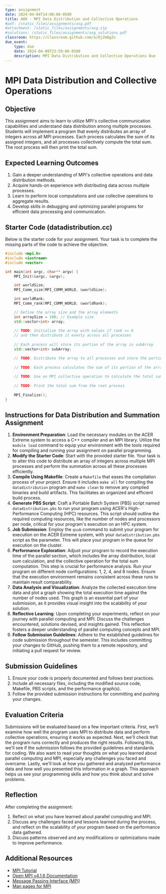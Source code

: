 ```yaml
---
type: assignment
date: 2024-04-04T14:00:00-0500
title: A09 - MPI Data Distribution and Collective Operations
#pdf: /static_files/assignments/asg.pdf
#attachment: /static_files/assignments/asg.zip
#solutions: /static_files/assignments/asg_solutions.pdf
classroom: https://classroom.github.com/a/DjZmQgZv
due_event: 
    type: due
    date: 2024-04-09T23:59:00-0500
    description: MPI Data Distribution and Collective Operations Due
---
```

# MPI Data Distribution and Collective Operations

## Objective
This assignment aims to learn to utilize MPI's collective communication capabilities and understand data distribution among multiple processes. Students will implement a program that evenly distributes an array of integers across all MPI processes. Each process calculates the sum of its assigned integers, and all processes collectively compute the total sum. The root process will then print the total sum.

## Expected Learning Outcomes
1. Gain a deeper understanding of MPI's collective operations and data distribution methods.
2. Acquire hands-on experience with distributing data across multiple processes.
3. Learn to perform local computations and use collective operations to aggregate results.
4. Develop skills in debugging and optimizing parallel programs for efficient data processing and communication.

## Starter Code (datadistribution.cc)
Below is the starter code for your assignment. Your task is to complete the missing parts of the code to achieve the objective.

```c++
#include <mpi.h>
#include <iostream>
#include <vector>

int main(int argc, char** argv) {
    MPI_Init(&argc, &argv);

    int worldSize;
    MPI_Comm_size(MPI_COMM_WORLD, &worldSize);

    int worldRank;
    MPI_Comm_rank(MPI_COMM_WORLD, &worldRank);

    // Define the array size and the array elements
    int arraySize = 100; // Example size
    std::vector<int> array;
    
    // TODO: Initialize the array with values if rank == 0
    // and then distribute it evenly across all processes
    
    // Each process will store its portion of the array in subArray
    std::vector<int> subArray;

    // TODO: Distribute the array to all processes and store the portion in subArray
    
    // TODO: Each process calculates the sum of its portion of the array
    
    // TODO: Use an MPI collective operation to calculate the total sum
    
    // TODO: Print the total sum from the root process
    
    MPI_Finalize();
}
```

## Instructions for Data Distribution and Summation Assignment

1. **Environment Preparation**: Load the necessary modules on the ACER Extreme system to access a C++ compiler and an MPI library. Utilize the `module load` command to equip your environment with the tools required for compiling and running your assignment on parallel programming.
2. **Modify the Starter Code**: Start with the provided starter file. Your task is to alter this code to distribute an array of integers across multiple MPI processes and perform the summation across all these processes efficiently.
3. **Compile Using Makefile**: Create a `Makefile` that eases the compilation process of your project. Ensure it includes `make all` for compiling the `datadistribution` program and `make clean` to remove any compiled binaries and build artifacts. This facilitates an organized and efficient build process.
4. **Generate PBS Script**: Craft a Portable Batch System (PBS) script named `datadistribution.pbs` to run your program using ACER's High-Performance Computing (HPC) resources. This script should outline the required computing resources, like the number of nodes and processors per node, critical for your program's execution on an HPC system.
5. **Job Submission**: Employ the `qsub` command to submit your program for execution on the ACER Extreme system, with your `datadistribution.pbs` script as the parameter. This will place your program in the queue for execution on the cluster.
6. **Performance Exploration**: Adjust your program to record the execution time of the parallel section, which includes the array distribution, local sum calculation, and the collective operation for the total sum computation. This step is crucial for performance analysis. Run your program on different node configurations: 1, 2, 4, and 8 nodes. Ensure that the execution environment remains consistent across these runs to maintain result comparability.
7. **Data Analysis and Visualization**: Analyze the collected execution time data and plot a graph showing the total execution time against the number of nodes used. This graph is an essential part of your submission, as it provides visual insight into the scalability of your solution.
8. **Reflective Learning**: Upon completing your experiments, reflect on your journey with parallel computing and MPI. Discuss the challenges encountered, solutions devised, and insights gained. This reflection fosters a deeper understanding of parallel computing concepts and MPI.
9. **Follow Submission Guidelines**: Adhere to the established guidelines for code submission throughout the semester. This includes committing your changes to GitHub, pushing them to a remote repository, and initiating a pull request for review.

## Submission Guidelines
1. Ensure your code is properly documented and follows best practices.
2. Include all necessary files, including the modified source code, Makefile, PBS scripts, and the performance graph(s).
3. Follow the provided submission instructions for committing and pushing your changes.

## Evaluation Criteria
Submissions will be evaluated based on a few important criteria. First, we'll examine how well the program uses MPI to distribute data and perform collective operations, ensuring it works as expected. Next, we'll check that the program runs correctly and produces the right results. Following this, we'll see if the submission follows the provided guidelines and standards for coding. We also want to read your thoughts on what you learned about parallel computing and MPI, especially any challenges you faced and overcame. Lastly, we'll look at how you gathered and analyzed performance data and how well you presented this information in a graph. This approach helps us see your programming skills and how you think about and solve problems.

## Reflection
After completing the assignment:
1. Reflect on what you have learned about parallel computing and MPI.
2. Discuss any challenges faced and lessons learned during the process, and reflect on the scalability of your program based on the performance data gathered.
3. Discuss patterns observed and any modifications or optimizations made to improve performance.

## Additional Resources
- [MPI Tutorial](https://mpitutorial.com/tutorials/)
- [Open MPI v4.1.6 Documentation](https://www.open-mpi.org/doc/current/)
- [Message Passing Interface (MPI)](https://computing.llnl.gov/tutorials/mpi/)
- [Man pages for MPI](https://www.mpich.org/static/docs/latest/)
